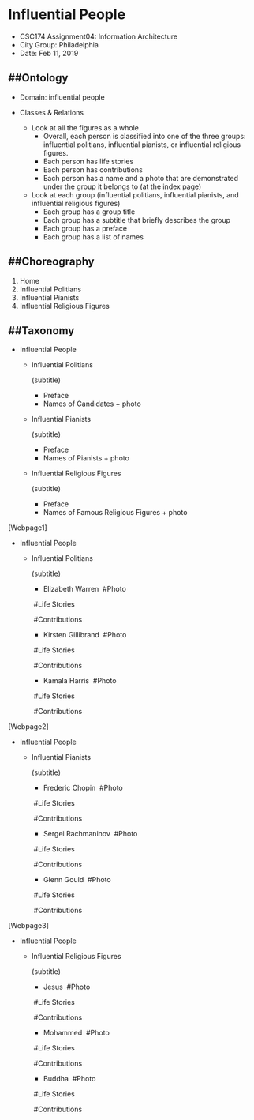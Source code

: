 # Influential People

- CSC174 Assignment04: Information Architecture
- City Group: Philadelphia 
- Date: Feb 11, 2019

## ##Ontology

- Domain: influential people

- Classes  & Relations 
  - Look at all the figures as a whole
    - Overall, each person is classified into one of the three groups: influential politians, influential pianists, or influential religious figures.
    - Each person has life stories
    - Each person has contributions
    - Each person has a name and a photo that are demonstrated under the group it belongs to (at the index page)
  - Look at each group (influential politians, influential pianists, and influential religious figures)
    - Each group has a group title
    - Each group has a subtitle that briefly describes the group
    - Each group has a preface
    - Each group has a list of names

## ##Choreography

<!--navigation-->

1. Home
2. Influential Politians
3. Influential Pianists
4. Influential Religious Figures

## ##Taxonomy

<!--Structure of the index page:-->

- Influential People

  - Influential Politians

    (subtitle)

    - Preface
    - Names of Candidates + photo 

  - Influential Pianists

    (subtitle)

    - Preface
    - Names of Pianists + photo

  - Influential Religious Figures

    (subtitle)

    - Preface
    - Names of Famous Religious Figures + photo

<!--Structure of each webpages:--> 

[Webpage1]

- Influential People

  - Influential Politians

    (subtitle)

    - Elizabeth Warren
    ​       #Photo
    
    ​       #Life Stories

    ​       #Contributions

    - Kirsten Gillibrand
    ​       #Photo
    
    ​       #Life Stories

    ​       #Contributions

    - Kamala Harris
    ​       #Photo
    
    ​       #Life Stories

    ​       #Contributions

[Webpage2]

- Influential People

  - Influential Pianists

    (subtitle)

    - Frederic Chopin
    ​       #Photo

    ​       #Life Stories

    ​       #Contributions

    - Sergei Rachmaninov
    ​       #Photo
    
    ​       #Life Stories

    ​       #Contributions

    - Glenn Gould
    ​       #Photo
    
    ​       #Life Stories

    ​       #Contributions

[Webpage3]

- Influential People

  - Influential Religious Figures

    (subtitle)

    - Jesus
    ​       #Photo
    
    ​       #Life Stories

    ​       #Contributions

    - Mohammed
    ​       #Photo
    
    ​       #Life Stories

    ​       #Contributions

    - Buddha
    ​       #Photo
    
    ​       #Life Stories

    ​       #Contributions

